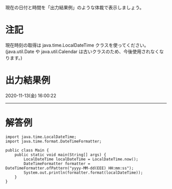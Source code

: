 現在の日付と時間を「出力結果例」のような体裁で表示しましょう。

# 注記

現在時刻の取得は java.time.LocalDateTime クラスを使ってください。(java.util.Date や java.util.Calendar は古いクラスのため、今後使用されなくなります。)

# 出力結果例

2020-11-13(金) 16:00:22

---

# 解答例

```
import java.time.LocalDateTime;
import java.time.format.DateTimeFormatter;

public class Main {
	public static void main(String[] args) {
		LocalDateTime localDateTime = LocalDateTime.now();
		DateTimeFormatter formatter = DateTimeFormatter.ofPattern("yyyy-MM-dd(EEE) HH:mm:ss");
		System.out.println(formatter.format(localDateTime));
	}
}
```
